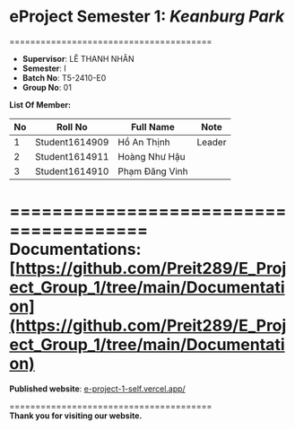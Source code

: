# eProject Semester 1: _Keanburg Park_

=======================================

- **Supervisor**: LÊ THANH NHÂN
- **Semester**: I
- **Batch No**: T5-2410-E0
- **Group No**: 01

**List Of Member:**

| No  | Roll No        | Full Name      | Note   |
| --- | -------------- | -------------- | ------ |
| 1   | Student1614909 | Hồ An Thịnh    | Leader |
| 2   | Student1614911 | Hoàng Như Hậu  |        |
| 3   | Student1614910 | Phạm Đăng Vinh |        |

=======================================  
**Documentations**: [https://github.com/Preit289/E_Project_Group_1/tree/main/Documentation](https://github.com/Preit289/E_Project_Group_1/tree/main/Documentation)
=======================================  
**Published website**: [e-project-1-self.vercel.app/](e-project-1-self.vercel.app/)

=======================================  
**Thank you for visiting our website.**
